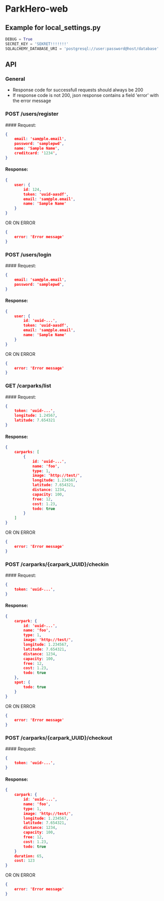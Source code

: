 # ParkHero-web

## Example for local_settings.py

```python
DEBUG = True
SECRET_KEY = 'SEKRET!!!!!!!'
SQLALCHEMY_DATABASE_URI = 'postgresql://user:password@host/database'
```

## API

### General
 * Response code for successfull requests should always be 200
 * If response code is not 200, json response contains a field 'error' with the error message

### POST /users/register

#### Request:
```json
{
    email: 'sam@ple.email',
    password: 'samplepwd',
    name: 'Sample Name',
    creditcard: '1234',
}
```
 
#### Response:
```json
{
    user: {
        id: 124,
        token: 'uuid-aasdf',
        email: 'sam@ple.email',
        name: 'Sample Name'
    }
}
```
OR ON ERROR
```json
{
    error: 'Error message'
}
```

### POST /users/login

#### Request:
```json
{
    email: 'sam@ple.email',
    password: 'samplepwd',
}
```
 
#### Response:
```json
{
    user: {
        id: 'uuid-...',
        token: 'uuid-aasdf',
        email: 'sam@ple.email',
        name: 'Sample Name'
    }
}
```
OR ON ERROR
```json
{
    error: 'Error message'
}
```

### GET /carparks/list

#### Request:
```json
{
    token: 'uuid-...',
    longitude: 1.24567,
    latitude: 7.654321
}
```
 
#### Response:
```json
{
    carparks: [
        {
            id: 'uuid-...',
            name: 'foo',
            type: 1,
            image: 'http://test/',
            longitude: 1.234567,
            latitude: 7.654321,
            distance: 1234,
            capacity: 100,
            free: 12,
            cost: 1.23,
            todo: true
        }
    ]
}
```
OR ON ERROR
```json
{
    error: 'Error message'
}
```

### POST /carparks/{carpark_UUID}/checkin

#### Request:
```json
{
    token: 'uuid-...',
}
```
 
#### Response:
```json
{
    carpark: {
        id: 'uuid-...',
        name: 'foo',
        type: 1,
        image: 'http://test/',
        longitude: 1.234567,
        latitude: 7.654321,
        distance: 1234,
        capacity: 100,
        free: 12,
        cost: 1.23,
        todo: true
    },
    spot: {
        todo: true
    }
}
```
OR ON ERROR
```json
{
    error: 'Error message'
}
```

### POST /carparks/{carpark_UUID}/checkout

#### Request:
```json
{
    token: 'uuid-...',
}
```
 
#### Response:
```json
{
    carpark: {
        id: 'uuid-...',
        name: 'foo',
        type: 1,
        image: 'http://test/',
        longitude: 1.234567,
        latitude: 7.654321,
        distance: 1234,
        capacity: 100,
        free: 12,
        cost: 1.23,
        todo: true
    }
    duration: 65,
    cost: 123
}
```
OR ON ERROR
```json
{
    error: 'Error message'
}
```